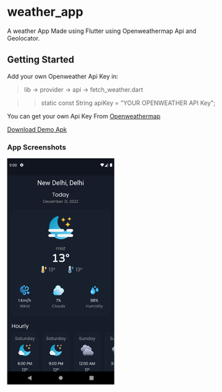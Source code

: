 # weather_app

A weather App Made using Flutter using Openweathermap Api and Geolocator.

## Getting Started
Add your own Openweather Api Key in: 
>lib -> provider -> api -> fetch_weather.dart

>> static const String apiKey = "YOUR OPENWEATHER API Key";


You can get your own Api Key From [Openweathermap](https://openweathermap.org/)

[Download Demo Apk](https://drive.google.com/file/d/1FknnqoRvbvUUIU2apKZHCRSk9TqqyJuE/view?usp=sharing)
### App Screenshots
<img src="assets/ss.png" width="250">


